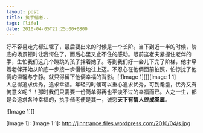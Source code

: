 ```yaml
---
layout: post
title: 执手偕老..
tags: [life]
date: 2010-04-05T22:25:00+0800
---
```


  
好不容易走完都江堰了，最后要出来的时候是一个长阶。当下到近一半的时候，阶底的场景顿时让我愕住了，而后心里又止不住的感动。眼前这老夫紧握住老伴的手，生怕我们这几个蹦跳的孩子拌着她了。等到我们好一会儿下完了阶梯，他才牵着老伴开始从阶底一步接一步慢慢地往上迈。不忍心在他俩面前拍照，怕惊扰了他俩的温馨与宁静。就只得留下他俩幸福的背影。[![Image 1][]][Image 1 1]  
人总得追求优秀，追求幸福。年轻的时候可以重心追求优秀，可到耄耋，优秀又有何意义呢？！那时我们只需要一份简单得再也平淡不过的幸福而已。人之一生，都是会追求各种幸福的，执手偕老便是其一，诚愿**天下有情人终成眷属**。  
  
![Image 1][]


[Image 1]: 
[Image 1 1]: http://jinntrance.files.wordpress.com/2010/04/s.jpg
